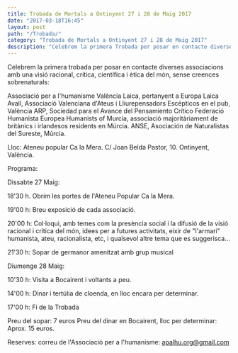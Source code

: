 ```yaml
---
title: Trobada de Mortals a Ontinyent 27 i 28 de Maig 2017
date: "2017-03-18T16:45"
layout: post
path: "/Trobada/"
category: "Trobada de Mortals a Ontinyent 27 i 28 de Maig 2017"
description: "Celebrem la primera Trobada per posar en contacte diverses"
---
```

Celebrem la primera trobada per posar en contacte diverses associacions amb una visió racional, crítica, científica i ètica del món, sense creences sobrenaturals:

Associació per a l'humanisme
València Laica, pertanyent a Europa Laica
Avall, Associació Valenciana d'Ateus i Lliurepensadors
Escépticos en el pub, València
ARP, Sociedad para el Avance del Pensamiento Crítico
Federació Humanista Europea
Humanists of Murcia, associació majoritàriament de britànics i irlandesos residents en Múrcia.
ANSE, Asociación de Naturalistas del Sureste, Múrcia.

Lloc: Ateneu popular Ca la Mera. C/ Joan Belda Pastor, 10. Ontinyent, València.

Programa:

 Dissabte 27 Maig:

  18'30 h. Obrim les portes de l'Ateneu Popular Ca la Mera.

  19'00 h: Breu exposició de cada associació.

  20'00 h: Col·loqui, amb temes com la presència social i la difusió
de la visió racional i crítica del món, idees per a futures
activitats, eixir de "l'armari" humanista, ateu, racionalista, etc, i qualsevol altre tema que es suggerisca...

  21'30 h: Sopar de germanor amenitzat amb grup musical

 Diumenge 28 Maig:

   10'30 h: Visita a Bocairent i voltants a peu.

   14'00 h: Dinar i tertúlia de cloenda, en lloc encara per determinar.

   17'00 h: Fi de la Trobada

 Preu del sopar: 7 euros   Preu del dinar en Bocairent, lloc per determinar: Aprox. 15 euros.

 Reserves: correu de l'Associació per a l'humanisme: apalhu.org@gmail.com
